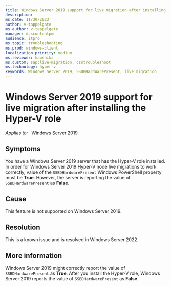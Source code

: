```yaml
---
title: Windows Server 2019 support for live migration after installing the Hyper-V role
description: 
ms.date: 11/30/2023
author: v-tappelgate
ms.author: v-tappelgate
manager: dcscontentpm
audience: itpro
ms.topic: troubleshooting
ms.prod: windows-client
localization_priority: medium
ms.reviewer: kaushika
ms.custom: sap:live-migration, csstroubleshoot
ms.technology: hyper-v
keywords: Windows Server 2019, SSDBHardWarePresent, live migration
---
```


# Windows Server 2019 support for live migration after installing the Hyper-V role

_Applies to:_ &nbsp; Windows Server 2019

## Symptoms

You have a Windows Server 2019 server that has the Hyper-V role installed. In order for Windows Server 2019 Hyper-V node live migrations to work correctly, value of the `SSBDHardwarePresent` Windows PowerShell property must be **True**. However, the server is reporting the value of `SSBDHardwarePresent` as **False**.

## Cause

This feature is not supported on Windows Server 2019.

## Resolution

 This is a known issue and is resolved in Windows Server 2022.

## More information

Windows Server 2019 might correctly report the value of `SSBDHardwarePresent` as **True**. After you install the Hyper-V role, Windows Server 2019 reports the value of `SSBDHardwarePresent` as **False**.
